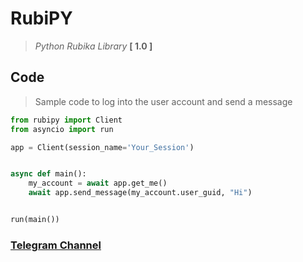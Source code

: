 # RubiPY
> *Python Rubika Library* **[ 1.0 ]**

## Code
> Sample code to log into the user account and send a message

```python
from rubipy import Client
from asyncio import run

app = Client(session_name='Your_Session')


async def main():
    my_account = await app.get_me()
    await app.send_message(my_account.user_guid, "Hi")


run(main())
```

### **[Telegram Channel](https://t.me/RubiPY_Nots)**
